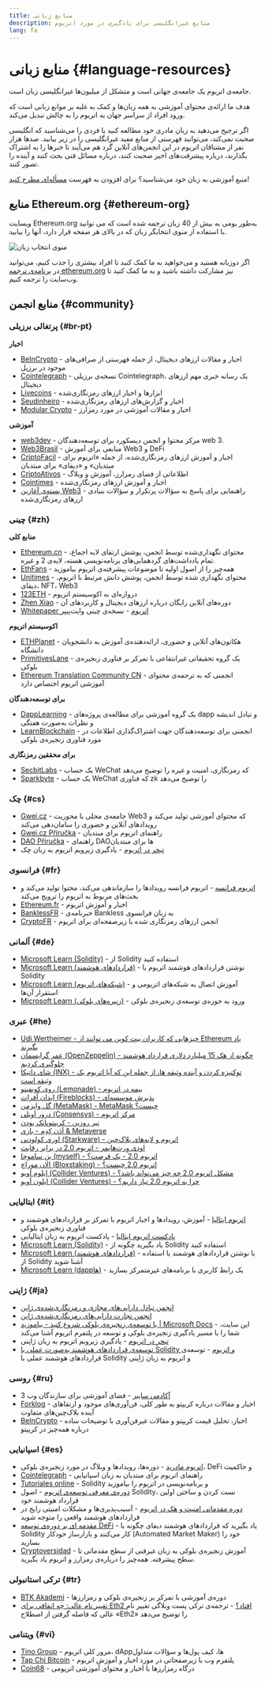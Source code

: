 ```yaml
---
title: منابع زبانی
description: منابع غیرانگلیسی برای یادگیری در مورد اتریوم
lang: fa
---
```


# منابع زبانی {#language-resources}

جامعه‌ی اتریوم یک جامعه‌ی جهانی است و متشکل از میلیون‌ها غیرانگلیسی زبان است.

هدف ما ارائه‌ی محتوای آموزشی به همه زبان‌ها و کمک به غلبه بر موانع زبانی است که ورود افراد از سراسر جهان به اتریوم را به چالش تبدیل می‌کند.‌

اگر ترجیح می‌‌دهید به زبان مادری خود مطالعه کنید یا فردی را می‌شناسید که انگلیسی صحبت نمی‌کند، می‌توانید فهرستی از منابع مفید غیرانگلیسی را در زیر بیابید. صدها هزار نفر از مشتاقان اتریوم در این انجمن‌های آنلاین گرد هم می‌آیند تا خبرها را به اشتراک بگذارند، درباره پیشرفت‌های اخیر صحبت کنند، درباره مسائل فنی بحث کنند و آینده را تصور کنند.

منبع آموزشی به زبان خود می‌شناسید؟ برای افزودن به فهرست [مسأله‌ای مطرح کنید](https://github.com/ethereum/ethereum-org-website/issues/new/choose)!

## منابع Ethereum.org {#ethereum-org}

وبسایت Ethereum.org به‌طور بومی به بیش از 40 زبان ترجمه شده است که می توانید با استفاده از منوی انتخابگر زبان که در بالای هر صفحه قرار دارد، آنها را بیابید.

![منوی انتخاب زبان](./language-selector-menu.png)

اگر دوزبانه هستید و می‌خواهید به ما کمک کنید تا افراد بیشتری را جذب کنیم، می‌توانید در [برنامه‌ی ترجمه ethereum.org](/contributing/translation-program/#translation-program) نیز مشارکت داشته باشید و به ما کمک کنید تا وب‌سایت را ترجمه کنیم.

## منابع انجمن {#community}

### پرتغالی برزیلی {#br-pt}

**اخبار**

- [BeInCrypto](http://www.beincrypto.com.br) - اخبار و مقالات ارزهای دیجیتال، از جمله فهرستی از صرافی‌های موجود در برزیل
- [Cointelegraph](http://cointelegraph.com.br/category/analysis) - نسخه‌ی برزیلی Cointelegraph، یک رسانه خبری مهم ارزهای دیجیتال
- [Livecoins](http://www.livecoins.com.br/ethereum) - ابزارها و اخبار ارزهای رمزنگاری‌شده
- [Seudinheiro](http://www.seudinheiro.com/criptomoedas/) - اخبار و گزارش‌های ارزهای رمزنگاری‌شده
- [Modular Crypto](https://modularcrypto.xyz/) - اخبار و مقالات آموزشی در مورد رمزارز

**آموزشی**

- [web3dev](https://www.web3dev.com.br/) - مرکز محتوا و انجمن دیسکورد برای توسعه‌دهندگان web 3.
- [Web3Brasil](https://github.com/web3brasil/web3brasil) - منابعی برای آموزش Web3 و DeFi
- [CriptoFacil](http://www.criptofacil.com/ultimas-noticias/) - اخبار و آموزش ارزهای رمزنگاری‌شده، از جمله «اتریوم برای مبتدیان» و «دیفای» برای مبتدیان
- [CriptoAtivos](http://www.criptoativos.wiki.br/) - اطلاعاتی از فضای رمزارز، آموزش و وبلاگ
- [Cointimes](http://www.cointimes.com.br/) - اخبار و آموزش ارزهای رمزنگاری‌شده
- [بسته‌ی آغازین Web3](https://docs.google.com/document/d/1X8PSTFH7FTw9J-gbKWM6Y430SWCBT8d4t4pJgFQHJ8E/) - راهنمایی برای پاسخ به سؤالات پرتکرار و سؤالات بنیادی ارزهای رمزنگاری‌شده

### چینی {#zh}

**منابع کلی**

- [Ethereum.cn](https://www.ethereum.cn/) - محتوای نگهداری‌شده توسط انجمن، پوشش ارتقای لایه اجماع، تمام یادداشت‌های گردهمایی‌های برنامه‌نویسی هسته، لایه‌ی 2 و غیره.
- [EthFans](https://github.com/editor-Ajian/EthFans.org-annual-collected-works/) - همه‌چیز را از اصول اولیه تا موضوعات پیشرفته‌ی اتریوم بیاموزید
- [Unitimes](https://mp.weixin.qq.com/s/tvloZSDBSOQN9zDQj_91kA) - محتوای نگهداری شده توسط انجمن، پوشش دانش مرتبط با اتریوم، دیفای، NFT،‏ Web3
- [123ETH](https://123eth.org/) - دروازه‌ای به اکوسیستم اتریوم
- [Zhen Xiao](http://zhenxiao.com/blockchain/) - دوره‌های آنلاین رایگان درباره ارزهای دیجیتال و کاربردهای آن
- [Whitepaper اتریوم](https://github.com/ethereum/wiki/wiki/[%E4%B8%AD%E6%96%87]-%E4%BB%A5%E5%A4%AA%E5%9D%8A%E7%99%BD%E7%9A%AE%E4%B9%A6) - نسخه‌ی چینی وایت‌پیپر

**اکوسیستم اتریوم**

- [ETHPlanet](https://www.ethplanet.org/) - هکاتون‌های آنلاین و حضوری، ارائه‌دهنده‌ی آموزش به دانشجویان دانشگاه
- [PrimitivesLane](https://www.primitiveslane.org/) - یک گروه تحقیقاتی غیرانتفاعی با تمرکز بر فناوری زنجیره‌‌ی بلوکی
- [Ethereum Translation Community CN](https://www.notion.so/Ethereum-Translation-Community-CN-05375fe0a94c4214acaf90f42ba40171) - انجمنی که به ترجمه‌ی محتوای آموزشی اتریوم اختصاص دارد

**برای توسعه‌دهندگان**

- [DappLearning](https://github.com/Dapp-Learning-DAO/Dapp-Learning) - یک گروه آموزشی برای مطالعه‌ی پروژه‌های dapp و تبادل اندیشه و نظرات به‌صورت هفتگی
- [LearnBlockchain](https://learnblockchain.cn/) - انجمنی برای توسعه‌دهندگان جهت اشتراک‌گذاری اطلاعات در مورد فناوری زنجیره‌‌ی بلوکی

**برای محققین رمزنگاری**

- [SecbitLabs](https://mp.weixin.qq.com/s/69_tqBJpr_sbaKtR1sBRMw) - یک حساب WeChat که رمزنگاری، امنیت و غیره را توضیح می‌دهد
- [Sparkbyte](https://mp.weixin.qq.com/s/9KgKTc_jtJ7bWKdbNPoqvQ) - یک حساب WeChat که فناوری zk را توضیح می‌دهد

### چک {#cs}

- [Gwei.cz](https://gwei.cz) - جامعه‌ی محلی با محوریت Web3 که محتوای آموزشی تولید می‌کند و رویدادهای آنلاین و حضوری را سامان‌دهی می‌کند
- [Gwei.cz Příručka](https://prirucka.gwei.cz/) - راهنمای اتریوم برای مبتدیان
- [DAO Příručka](https://dao.gwei.cz/) - راهنمای DAOها برای مبتدیان
- [تبحر در اتریوم](https://ipfs.io/ipfs/bafybeidvuxhnsgfx3tncpfxheqglkjwmdxclknlgd7s7qggd2a6bzgb27m) - یادگیری زیروبم اتریوم به زبان چک

### فرانسوی {#fr}

- [اتریوم فرانسه](https://www.ethereum-france.com/) - اتریوم فرانسه رویدادها را سازماندهی می‌کند، محتوا تولید می‌کند و بحث‌های مربوط به اتریوم را ترویج می‌کند
- [Ethereum.fr](https://ethereum.fr/) - اخبار و آموزش اتریوم
- [BanklessFR](https://banklessfr.substack.com/) - خبرنامه‌ی Bankless به زبان فرانسوی
- [CryptoFR](https://cryptofr.com/category/44/ethereum-general) - انجمن ارزهای رمزنگاری شده با زیرصفحه‌ای برای اتریوم

### آلمانی {#de}

- [Microsoft Learn (Solidity)](https://docs.microsoft.com/de-de/learn/modules/blockchain-learning-solidity/) - از Solidity استفاده کنید
- [Microsoft Learn (قراردادهای هوشمند)](https://docs.microsoft.com/de-de/learn/modules/blockchain-solidity-ethereum-smart-contracts/) - نوشتن قراردادهای هوشمند اتریوم با Solidity
- [Microsoft Learn (شبکه‌های اتریوم)](https://docs.microsoft.com/de-de/learn/modules/blockchain-ethereum-networks/) - آموزش اتصال به شبکه‌های اتریومی و استقرار آن‌ها
- [Microsoft Learn (زنیره‌های بلوکی)](https://docs.microsoft.com/de-de/learn/paths/ethereum-blockchain-development/) - ورود به حوزه‌ی توسعه‌ی زنجیره‌‌ی بلوکی

### عبری {#he}

- [Udi Wertheimer - چیزهایی که کاربران بیت کوین می توانند از Ethereum یاد بگیرند](https://www.cryptojungle.co.il/udi-wertheimer-what-bitcoiners-can-learn-from-ethereum/)
- [عمر گرایسمان (OpenZeppelin) - چگونه از هک 15 میلیارد دلاری قرارداد هوشمند جلوگیری کردیم](https://www.cryptojungle.co.il/omer-greisman-openzeppelin/)
- [شای داتیکا (INX) - توکنیزه کردن و آینده وثیقه ها، از جمله این که آیا اتریوم یک وثیقه است](https://www.cryptojungle.co.il/shy-datika-tokenization/)
- [روی کونفینو (Lemonade) - بیمه در اتریوم](https://www.cryptojungle.co.il/roy-confino-insurance/)
- [ایدان اُفرات (Fireblocks) - پذیرش موسسه‌ای](https://www.cryptojungle.co.il/idan-ofrat-fireblocks/)
- [گل وایزمن (MetaMask) - MetaMask چیست؟](https://www.cryptojungle.co.il/gal-weizman-metamask/)
- [درور اَویلی (Consensys) - مرکز اتریوم](https://www.cryptojungle.co.il/dror-aviely-ethereum-center/)
- [نیر روزین - کریپتوپانک بودن](https://www.cryptojungle.co.il/nir-rozin-cryptopunk/)
- [اَدَن کِدِم - بازی & Metaverse](https://www.cryptojungle.co.il/adan-kedem-web3-gaming/)
- [اوری کولودنی (Starkware) - اتریوم و لایه‌های بلاک‌چین](https://www.cryptojungle.co.il/uri-kolodny-starkware/)
- [اودی وِرت‌‌هایمر - اتریوم 2.0 در برابر رقابت](https://www.cryptojungle.co.il/udi-on-eth2/)
- [بن ساموچا (myself) - اتریوم 2.0 - یک فرصت؟](https://www.cryptojungle.co.il/etherurm2-week-summary/)
- [الان موراچ (Bloxstaking) - اتریوم 2.0 چیست؟](https://www.cryptojungle.co.il/alon-moroch-eth2/)
- [ایلوم اَویو (Collider Ventures) - مشکل اتریوم 2.0 چه چیز می‌تواند باشد؟](https://www.cryptojungle.co.il/eilon-aviv-eth2-0/)
- [ایلون اَویو (Collider Ventures) - چرا به اتریوم 2.0 نیاز داریم؟](https://www.cryptojungle.co.il/eilon-aviv-ethereum-2-0/)

### ایتالیایی {#it}

- [اتریوم ایتالیا](https://www.ethereum-italia.it/) - آموزش، رویدادها و اخبار اتریوم با تمرکز بر قراردادهای هوشمند و فناوری زنجیره‌‌ی بلوکی
- [پادکست اتریوم ایتالیا](https://www.ethereum-italia.it/podcast/) - پادکست اتریوم به زبان ایتالیایی
- [Microsoft Learn (Solidity)](https://docs.microsoft.com/it-it/learn/modules/blockchain-learning-solidity/) - یاد بگیرید چگونه از Solidity استفاده کنید
- [Microsoft Learn (قراردادهای هوشمند)](https://docs.microsoft.com/it-it/learn/modules/blockchain-solidity-ethereum-smart-contracts/) - با نوشتن قراردادهای هوشمند با استفاده از Solidity آشنا شوید
- [Microsoft Learn (dappها)](https://docs.microsoft.com/it-it/learn/modules/blockchain-create-ui-decentralized-apps/) - یک رابط کاربری با برنامه‌های غیرمتمرکز بسازید

### ژاپنی {#ja}

- [انجمن تبادل دارایی‌های مجازی و رمزنگاری‌شده‌ی ژاپن](https://jvcea.or.jp/)
- [انجمن تجارت دارایی‌های رمزنگاری‌شده‌ی ژاپن](https://cryptocurrency-association.org/)
- [با توسعه‌ی زنجیره‌‌ی بلوکی شروع کنید - بیاموزید | Microsoft Docs](https://docs.microsoft.com/ja-jp/learn/paths/ethereum-blockchain-development/) - این سایت، شما را با مسیر یادگیری زنجیره‌‌ی بلوکی و توسعه در پلتفرم اتریوم آشنا می‌کند
- [تبحر در اتریوم](https://www.oreilly.co.jp/books/9784873118963/) - یادگیری زیروبم اتریوم به زبان ژاپنی
- [توسعه‌ی قراردادهای هوشمند به‌صورت عملی با Solidity و اتریوم](https://www.oreilly.co.jp/books/9784873119342/) - توسعه‌ی قراردادهای هوشمند عملی با Solidity و اتریوم به زبان ژاپنی

### روسی {#ru}

- [آکادمی سایبر](https://cyberacademy.dev) - فضای آموزشی برای سازندگان وب 3
- [Forklog](https://forklog.com) - اخبار و مقالات درباره کریپتو به طور کلی، فن‌آوری‌های موجود و ارتقاهای آینده بلاک‌چین‌های متفاوت
- [BeInCrypto](https://ru.beincrypto.com) - اخبار، تحلیل قیمت کریپتو و مقالات غیرفن‌آوری با توضیحات ساده درباره همه‌چیز در کریپتو

### اسپانیایی {#es}

- [اتریوم مادرید](https://ethereummadrid.com/) - دوره‌ها، رویدادها و وبلاگ در مورد زنجیره‌ی بلوکی، DeFi و حاکمیت
- [Cointelegraph](https://es.cointelegraph.com/ethereum-for-beginners) - راهنمای اتریوم برای مبتدیان به زبان اسپانیایی
- [Tutoriales online](https://tutoriales.online/curso/solidity) - Solidity و برنامه‌نویسی در اتریوم را بیاموزید
- [دوره‌ی معرفی توسعه‌ی اتریوم](https://youtube.com/playlist?list=PLTqiwJDd_R8y9pfUBjhkVa1IDMwyQz-fU) - اصول Solidity، تست کردن و ساختن اولین قرارداد هوشمند خود
- [دوره مقدماتی امنیت و هک در اتریوم](https://youtube.com/playlist?list=PLTqiwJDd_R8yHOvteko_DmUxUTMHnlfci) - آسیب‌پذیری‌ها و مشکلات امنیتی رایج در قراردادهای هوشمند واقعی را متوجه شوید
- [مقدمه ای بر دوره‌ی توسعه DeFi](https://youtube.com/playlist?list=PLTqiwJDd_R8zZiP9_jNdaPqA3HqoW2lrS) - یاد بگیرید که قراردادهای هوشمند دیفای چگونه با Solidity کار می‌کنند و بازارساز خودکار (Automated Market Maker) خود را بسازید
- [Cryptoversidad](https://www.youtube.com/c/Cryptoversidad) - آموزش زنجیره‌‌ی بلوکی به زبان غیرفنی از سطح مقدماتی تا سطح پیشرفته. همه‌چیز را درباره‌ی رمزارز و اتریوم یاد بگیرید.

### ترکی استانبولی {#tr}

- [BTK Akademi](https://www.btkakademi.gov.tr/portal/course/blokzincir-ve-kripto-paralar-10569#!/about) - دوره‌ی آموزشی با تمرکز بر زنجیره‌ی بلوکی و رمزارزها
- [تغییر نام عالی: چه اتفاقی برای Eth2 افتاد؟](https://miningturkiye.org/konu/ethereum-madenciligi-bitiyor-mu-onemli-gelisme.655/) - ترجمه‌ی ترکی پست وبلاگی تغییر نام عالی که فاصله گرفتن از اصطلاح «Eth2» را توضیح می‌دهد

### ویتنامی {#vi}

- [Tino Group](https://wiki.tino.org/ethereum-la-gi/) - مرور کلی اتریوم، dAppها، کیف پول‌ها و سؤالات متداول
- [Tap Chi Bitcoin](https://tapchibitcoin.io/tap-chi/tin-tuc-ethereum-eth) - پلتفرم وب با زیرصفحاتی در مورد اخبار و آموزش اتریوم
- [Coin68](https://coin68.com/ethereum-tieu-diem/) - درگاه رمزارزها با اخبار و محتوای آموزشی اتریومی
